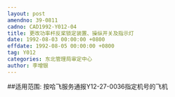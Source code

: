 ```yaml
---
layout: post
amendno: 39-0811
cadno: CAD1992-Y012-04
title: 更改功率杆反桨锁定装置、操纵开关及指示灯
date: 1992-08-03 00:00:00 +0800
effdate: 1992-08-05 00:00:00 +0800
tag: Y012
categories: 东北管理局审定中心
author: 李增银
---
```


##适用范围:
按哈飞服务通报Y12-27-0036指定机号的飞机

